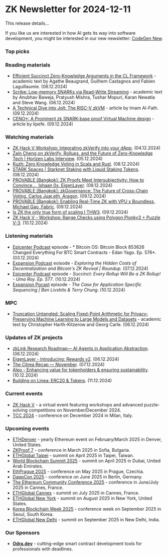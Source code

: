 # ZK Newsletter for 2024-12-11
This release details...

If you like us are interested in how AI gets its way into software development, you might be interested in our new newsletter: [CodeGen New](https://codegen.substack.com/p/codegen-news-for-2024-12-09). 

### Top picks

### Reading materials 
* [Efficient Succinct Zero-Knowledge Arguments in the CL Framework](https://eprint.iacr.org/2024/1966.pdf) - academic text by Agathe Beaugrand, Guilhem Castagnos and Fabien Laguillaumie. (06.12.2024)
* [Scribe: Low-memory SNARKs via Read-Write Streaming](https://eprint.iacr.org/2024/1970.pdf) - academic text by Anubhav Baweja, Pratyush Mishra, Tushar Mopuri, Karan Newatia and Steve Wang. (06.12.2024)
* [A Technical Dive into Jolt: The RISC-V zkVM](https://www.zksecurity.xyz/blog/posts/how-jolt-works/) - article by Imam Al-Fath. (09.12.2024)
* [CENO*: A Prominent zk SNARK-base proof Virtual Machine design](https://medium.com/@0xlipefe/ceno-a-prominent-zk-snark-base-proof-virtual-machine-design-part-1-4bad490f3da9) - article by lipefe. (09.12.2024)
 
### Watching materials
* [ZK Hack V Workshop: Integrating zkVerify into your dApp](https://www.youtube.com/watch?v=GWBkIxALvJ4). (04.12.2024)
* [Zain Cheng on zkVerify, Rollups, and the Future of Zero-Knowledge Tech | Horizen Labs Interview](https://www.youtube.com/watch?v=K3_VzKfz3JM). (05.12.2024)
* [Kuzh: Zero Knowledge Voting in Scala and Rust](https://www.youtube.com/watch?v=CjDGiSVT9d8). (08.12.2024)
* [STARK Spaces | Starknet Staking with Liquid Staking Tokens](https://www.youtube.com/watch?v=50k81jMF8e4). (08.12.2024)
* [PROVABLE [Bangkok]: ZK Proofs Meet Intersubjectivity: How to Convince..., Ishaan 0x, EigenLayer](https://www.youtube.com/watch?v=AER81ZdCIVE). (09.12.2024)
* [PROVABLE [Bangkok]: zkGovernance: The Future of Cross-Chain Voting, Carlos Juar.eth, Aragon](https://www.youtube.com/watch?v=Du25p123g1s). (09.12.2024)
* [PROVABLE [Bangkok]: Enabling Real-Time ZK with VPU x Boundless, Michael Gao, Fabric](https://www.youtube.com/watch?v=VtLiAFeRRi8). (09.12.2024)
* [Is ZK the only true form of scaling I THW3](https://www.youtube.com/watch?v=IgzLKjSx1ng). (09.12.2024)
* [ZK Hack V - Workshop: Range Checks using Polygon Plonky3 + Puzzle V-3](https://www.youtube.com/watch?v=c8y7l3Ee70g). (10.12.2024)

### Listening materials
* [Epicenter Podcast](https://www.youtube.com/watch?v=Gjn6rtMtitg) episode - * Bitcoin OS: Bitcoin Block 853626 Changed Everything For BTC Smart Contracts - Edan Yago. Ep. 576*. (03.12.2024)
* [Expansion Podcast](https://www.youtube.com/watch?v=npib_1gK_es) eoisode - *Exploring the Hidden Costs of Decentralization and Bitcoin's ZK Revival | Roundup*. (07.12.2024)
* [Epicenter Podcast](https://www.youtube.com/watch?v=SuzmcFBDbpk) episode - *Succinct: Every Rollup Will Be a ZK Rollup! - Uma Roy. Ep. 577*. (10.12.2024)
* [Expansion Pocast](https://www.youtube.com/watch?v=W6UZ6xGoDfE) episode - *The Case for Application Specific Sequencing | Ben Livshits & Terry Chung*. (10.12.2024) 

### MPC
* [Truncation Untangled: Scaling Fixed-Point Arithmetic for Privacy-Preserving Machine Learning to Large Models and Datasets](https://eprint.iacr.org/2024/1953.pdf) - academic text by Christopher Harth-Kitzerow and Georg Carle. (06.12.2024)
 
### Updates of ZK projects
* [zkLink Research Roadmap— AI Agents in Application Abstraction](https://blog.zk.link/zklink-research-roadmap-ai-agents-in-application-abstraction-fff297ef4577?source=collection_home---4------2-----------------------). (06.12.2024)
* [EigenLayer - Introducing: Rewards v2](https://www.blog.eigenlayer.xyz/coming-soon-rewards-v2/). (06.12.2024)
* [The Citrea Recap — November](https://www.blog.citrea.xyz/the-citrea-recap-november/). (07.12.2024)
* [Aleo - Enhancing value for tokenholders & ensuring sustainability](https://aleo.org/post/ensuring-sustainability-arc42/). (10.12.2024)
* [Building on Linea: ERC20 & Tokens](https://linea.mirror.xyz/DRjLeGXCE-jD5U2dxUNbHtvnHfDCUVv18p4_RsUj5Sk). (11.12.2024)
 
### Current events
* [ZK Hack V](https://zkhack.dev/zkhackV/) - a virtual event featuring workshops and advanced puzzle-solving competitions on November/December 2024.
* [TCC 2024](https://tcc.iacr.org/2024/) - conference on December 2024 in Milan, Italy.

### Upcoming events
* [ETHDenver](https://www.ethdenver.com/) - yearly Ethereum event on February/March 2025 in Denver, United States.
* [ZKProof 7](https://zkproof.org/events/zkproof-7-sofia/) - conference in March 2025 in Sofia, Bulgaria. 
* [ETHGlobal Taipei](https://ethglobal.com/events/taipei) - summit on April 2025 in Taipei, Taiwan.
* [World Blockchain Summit 2025](https://worldblockchainsummit.com/dxb-oct-24/) - summit on April 2025 in Dubai, United Arab Emirates.
* [EthPrague 2025](https://ethprague.com/) - conference on May 2025 in Prague, Czechia.
* [DappCon 2025](https://dappcon.io/#about) - conference on June 2025 in Berlin, Germany.
* [The Ethereum Community Conference 2025](https://ethcc.io/) - conference in June/July 2025 in Cannes, France.
* [ETHGlobal Cannes](https://ethglobal.com/events/cannes) - summit on July 2025 in Cannes, France.
* [ETHGlobal New York](https://ethglobal.com/events/newyork2025) - summit on August 2025 in New York, United States.
* [Korea Blockchain Week 2025](https://koreablockchainweek.com/) - conference week on September 2025 in Seoul, South Korea.
* [ETHGlobal New Delhi](https://ethglobal.com/events/newdelhi) - summit on September 2025 in New Delhi, India.

### Our Sponsors
* **[Odra.dev](https://odra.dev)** - cutting-edge smart contract development tools for professionals with deadlines.
